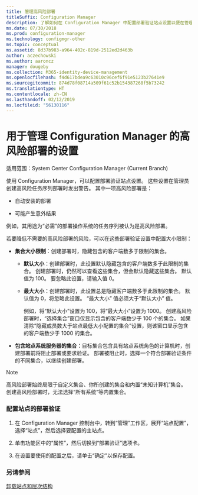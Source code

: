 ```yaml
---
title: 管理高风险部署
titleSuffix: Configuration Manager
description: 了解如何在 Configuration Manager 中配置部署验证站点设置以便在管理员创建高风险部署时发出警告。
ms.date: 07/30/2018
ms.prod: configuration-manager
ms.technology: configmgr-other
ms.topic: conceptual
ms.assetid: 8d37b983-a964-402c-819d-2512ed2d463b
author: aczechowski
ms.author: aaroncz
manager: dougeby
ms.collection: M365-identity-device-management
ms.openlocfilehash: f4d617bdea9c63010c96cef6f91e5123b27641e9
ms.sourcegitcommit: 874d78f08714a509f61c52b154387268f5b73242
ms.translationtype: HT
ms.contentlocale: zh-CN
ms.lasthandoff: 02/12/2019
ms.locfileid: "56130116"
---
```

# <a name="settings-to-manage-high-risk-deployments-for-configuration-manager"></a>用于管理 Configuration Manager 的高风险部署的设置

适用范围：System Center Configuration Manager (Current Branch)


使用 Configuration Manager，可以配置部署验证站点设置。 这些设置在管理员创建高风险任务序列部署时发出警告。 其中一项高风险部署是：  

-   自动安装的部署  

-   可能产生意外结果  

例如，其用途为“必需”的部署操作系统的任务序列被认为是高风险部署。  

若要降低不需要的高风险部署的风险，可以在这些部署验证设置中配置大小限制：  

- **集合大小限制**：创建部署时，隐藏包含的客户端数多于限制的集合。  

  - **默认大小**：创建部署时，此设置默认隐藏包含的客户端数多于此限制的集合。 创建部署时，仍然可以查看这些集合，但会默认隐藏这些集合。 默认值为 100。 要忽略此设置，请输入值 0。  

  - **最大大小**：创建部署时，此设置总是隐藏客户端数多于此限制的集合。 默认值为 0，将忽略此设置。 “最大大小”  值必须大于“默认大小”  值。  

    例如，将“默认大小”设置为 100，将“最大大小”设置为 1000。 创建高风险部署时，“选择集合”窗口仅显示包含的客户端数少于 100 个的集合。 如果清除“隐藏成员数大于站点最低大小配置的集合”设置，则该窗口显示包含的客户端数少于 1000 的集合。  

- **包含站点系统服务器的集合**：目标集合包含具有站点系统角色的计算机时，创建部署前将阻止部署或要求验证。 部署被阻止时，选择一个符合部署验证条件的不同集合，以继续创建部署。  

> [!NOTE]  
>  高风险部署始终局限于自定义集合、你所创建的集合和内置“未知计算机”集合。 创建高风险部署时，无法选择“所有系统”等内置集合。  

### <a name="configure-deployment-verification-for-a-site"></a>配置站点的部署验证  

1.  在 Configuration Manager 控制台中，转到“管理”工作区，展开“站点配置”，选择“站点”，然后选择要配置的主站点。  

2.  单击功能区中的“属性”，然后切换到“部署验证”选项卡。  

3.  在设置要使用的配置之后，请单击“确定”以保存配置。  


### <a name="see-also"></a>另请参阅  
 [卸载站点和层次结构](/sccm/core/servers/deploy/configure/configure-sites-and-hierarchies)
